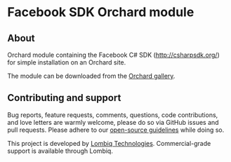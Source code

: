 # Facebook SDK Orchard module



## About

Orchard module containing the Facebook C# SDK (http://csharpsdk.org/) for simple installation on an Orchard site.

The module can be downloaded from the [Orchard gallery](https://gallery.orchardproject.net/List/Modules/Orchard.Module.FacebookSDK).


## Contributing and support

Bug reports, feature requests, comments, questions, code contributions, and love letters are warmly welcome, please do so via GitHub issues and pull requests. Please adhere to our [open-source guidelines](https://lombiq.com/open-source-guidelines) while doing so.

This project is developed by [Lombiq Technologies](https://lombiq.com/). Commercial-grade support is available through Lombiq.